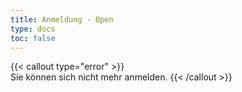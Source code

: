 ```yaml
---
title: Anmeldung - Open
type: docs
toc: false
---
```


{{< callout type="error" >}}    
Sie können sich nicht mehr anmelden.
{{< /callout >}}


